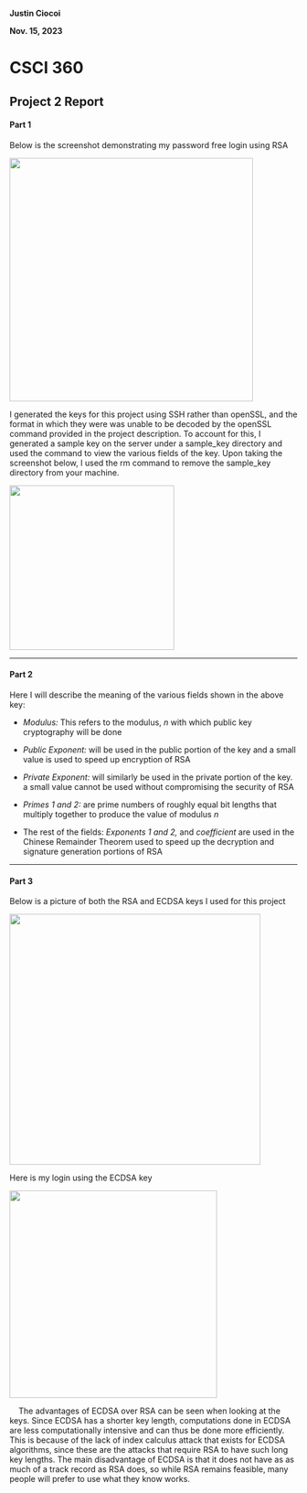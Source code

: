 **Justin Ciocoi**

**Nov. 15, 2023**

# CSCI 360

## Project 2 Report

#### Part 1

Below is the screenshot demonstrating my password free login using RSA

<img title="" src="file:///C:/Users/Justin/Pictures/marktextImages/199d8cb41692952bbd111aeec40ed3175cfa077f.png" alt="" data-align="center" width="426">

I generated the keys for this project using SSH rather than openSSL, and the format in which they were was unable to be decoded by the openSSL command provided in the project description. To account for this, I generated a sample key on the server under a sample_key directory and used the command to view the various fields of the key. Upon taking the screenshot below, I used the rm command to remove the sample_key directory from your machine.

<img title="" src="file:///C:/Users/Justin/Pictures/marktextImages/b6c4325591c383def95d2803d35db80347882d18.png" alt="" data-align="center" width="288">

****

#### Part 2

Here I will describe the meaning of the various fields shown in the above key:

- *Modulus:* This refers to the modulus, $n$ with which public key cryptography will be done

- *Public Exponent:* will be used in the public portion of the key and a small value is used to speed up encryption of RSA

- *Private Exponent:* will similarly be used in the private portion of the key. a small value cannot be used without compromising the security of RSA

- *Primes 1 and 2:* are prime numbers of roughly equal bit lengths that multiply together to produce the value of modulus $n$

- The rest of the fields: *Exponents 1 and 2,* and *coefficient* are used in the Chinese Remainder Theorem used to speed up the decryption and signature generation portions of RSA

****

#### Part 3

Below is a picture of both the RSA and ECDSA keys I used for this project

<img title="" src="file:///C:/Users/Justin/Pictures/marktextImages/b287dae602f04d170c9bdb074b3e8348a099d52f.png" alt="" data-align="center" width="439">

Here is my login using the ECDSA key

<img title="" src="file:///C:/Users/Justin/Pictures/marktextImages/1f7d3930f0dbe68fe16f446a4445ee1209833e5c.png" alt="" data-align="center" width="363">

    The advantages of ECDSA over RSA can be seen when looking at the keys. Since ECDSA has a shorter key length, computations done in ECDSA are less computationally intensive and can thus be done more efficiently. This is because of the lack of index calculus attack that exists for ECDSA algorithms, since these are the attacks that require RSA to have such long key lengths. The main disadvantage of ECDSA is that it does not have as as much of a track record as RSA does, so while RSA remains feasible, many people will prefer to use what they know works.
